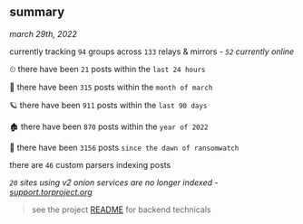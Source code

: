 
## summary
_march 29th, 2022_

currently tracking `94` groups across `133` relays & mirrors - _`52` currently online_

⏲ there have been `21` posts within the `last 24 hours`

🦈 there have been `315` posts within the `month of march`

🪐 there have been `911` posts within the `last 90 days`

🏚 there have been `870` posts within the `year of 2022`

🦕 there have been `3156` posts `since the dawn of ransomwatch`

there are `46` custom parsers indexing posts

_`20` sites using v2 onion services are no longer indexed - [support.torproject.org](https://support.torproject.org/onionservices/v2-deprecation/)_

> see the project [README](https://github.com/thetanz/ransomwatch#ransomwatch--) for backend technicals
